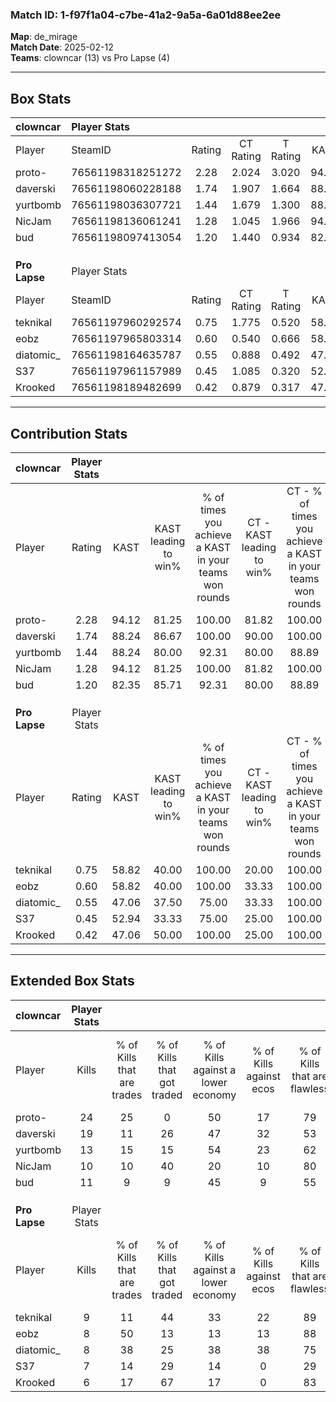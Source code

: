 ### Match ID: 1-f97f1a04-c7be-41a2-9a5a-6a01d88ee2ee  
**Map**: de_mirage  
**Match Date**: 2025-02-12  
**Teams**: clowncar (13) vs Pro Lapse (4)  

---  

## Box Stats  

| **clowncar**  | Player Stats      |        |           |          |       |       |       |         |        |      |     |
| :- | :- | :-: | :-: | :-: | :-: | :-: | :-: | :-: | :-: | :-: | :-: |
| Player        | SteamID           | Rating | CT Rating | T Rating | KAST  |  ADR  | Kills | Assists | Deaths | K/D  | HS% |
| proto-        | 76561198318251272 |  2.28  |   2.024   |  3.020   | 94.12 | 128.0 |  24   |    5    |   4    | 6.00 | 33  |
| daverski      | 76561198060228188 |  1.74  |   1.907   |  1.664   | 88.24 | 115.2 |  19   |    7    |   11   | 1.73 | 47  |
| yurtbomb      | 76561198036307721 |  1.44  |   1.679   |  1.300   | 88.24 | 95.2  |  13   |    9    |   9    | 1.44 | 46  |
| NicJam        | 76561198136061241 |  1.28  |   1.045   |  1.966   | 94.12 | 60.0  |  10   |    4    |   6    | 1.67 | 70  |
| bud           | 76561198097413054 |  1.20  |   1.440   |  0.934   | 82.35 | 64.5  |  11   |    3    |   8    | 1.38 | 63  |
|               |                   |        |           |          |       |       |       |         |        |      |     |
|               |                   |        |           |          |       |       |       |         |        |      |     |
|               |                   |        |           |          |       |       |       |         |        |      |     |
| **Pro Lapse** | Player Stats      |        |           |          |       |       |       |         |        |      |     |
| Player        | SteamID           | Rating | CT Rating | T Rating | KAST  |  ADR  | Kills | Assists | Deaths | K/D  | HS% |
| teknikal      | 76561197960292574 |  0.75  |   1.775   |  0.520   | 58.82 | 85.9  |   9   |    5    |   16   | 0.56 | 88  |
| eobz          | 76561197965803314 |  0.60  |   0.540   |  0.666   | 58.82 | 47.3  |   8   |    3    |   15   | 0.53 | 62  |
| diatomic_     | 76561198164635787 |  0.55  |   0.888   |  0.492   | 47.06 | 48.6  |   8   |    4    |   14   | 0.57 | 62  |
| S37           | 76561197961157989 |  0.45  |   1.085   |  0.320   | 52.94 | 46.4  |   7   |    0    |   16   | 0.44 | 14  |
| Krooked       | 76561198189482699 |  0.42  |   0.879   |  0.317   | 47.06 | 58.6  |   6   |    4    |   16   | 0.38 | 66  |
---  

## Contribution Stats  

| **clowncar**  | Player Stats |       |                      |                                                        |                           |                                                             |                          |                                                            |
| :- | :-: | :-: | :-: | :-: | :-: | :-: | :-: | :-: |
| Player        |    Rating    | KAST  | KAST leading to win% | % of times you achieve a KAST in your teams won rounds | CT - KAST leading to win% | CT - % of times you achieve a KAST in your teams won rounds | T - KAST leading to win% | T - % of times you achieve a KAST in your teams won rounds |
| proto-        |     2.28     | 94.12 |        81.25         |                         100.00                         |           81.82           |                           100.00                            |          80.00           |                           100.00                           |
| daverski      |     1.74     | 88.24 |        86.67         |                         100.00                         |           90.00           |                           100.00                            |          80.00           |                           100.00                           |
| yurtbomb      |     1.44     | 88.24 |        80.00         |                         92.31                          |           80.00           |                            88.89                            |          80.00           |                           100.00                           |
| NicJam        |     1.28     | 94.12 |        81.25         |                         100.00                         |           81.82           |                           100.00                            |          80.00           |                           100.00                           |
| bud           |     1.20     | 82.35 |        85.71         |                         92.31                          |           80.00           |                            88.89                            |          100.00          |                           100.00                           |
|               |              |       |                      |                                                        |                           |                                                             |                          |                                                            |
|               |              |       |                      |                                                        |                           |                                                             |                          |                                                            |
|               |              |       |                      |                                                        |                           |                                                             |                          |                                                            |
| **Pro Lapse** | Player Stats |       |                      |                                                        |                           |                                                             |                          |                                                            |
| Player        |    Rating    | KAST  | KAST leading to win% | % of times you achieve a KAST in your teams won rounds | CT - KAST leading to win% | CT - % of times you achieve a KAST in your teams won rounds | T - KAST leading to win% | T - % of times you achieve a KAST in your teams won rounds |
| teknikal      |     0.75     | 58.82 |        40.00         |                         100.00                         |           20.00           |                           100.00                            |          60.00           |                           100.00                           |
| eobz          |     0.60     | 58.82 |        40.00         |                         100.00                         |           33.33           |                           100.00                            |          42.86           |                           100.00                           |
| diatomic_     |     0.55     | 47.06 |        37.50         |                         75.00                          |           33.33           |                           100.00                            |          40.00           |                           66.67                            |
| S37           |     0.45     | 52.94 |        33.33         |                         75.00                          |           25.00           |                           100.00                            |          40.00           |                           66.67                            |
| Krooked       |     0.42     | 47.06 |        50.00         |                         100.00                         |           25.00           |                           100.00                            |          75.00           |                           100.00                           |
---  

## Extended Box Stats  

| **clowncar**  | Player Stats |                            |                            |                                    |                         |                              |                                 |        |                             |                                     |                          |                               |                            |
| :- | :-: | :-: | :-: | :-: | :-: | :-: | :-: | :-: | :-: | :-: | :-: | :-: | :-: |
| Player        |    Kills     | % of Kills that are trades | % of Kills that got traded | % of Kills against a lower economy | % of Kills against ecos | % of Kills that are flawless | % of Kills that are close duels | Deaths | % of Deaths that get traded | % of Deaths against a lower economy | % of Deaths against ecos | % of Deaths that are flawless | % of Deaths that are close |
| proto-        |      24      |             25             |             0              |                 50                 |           17            |              79              |                0                |   4    |             25              |                  0                  |            0             |              75               |             0              |
| daverski      |      19      |             11             |             26             |                 47                 |           32            |              53              |                0                |   11   |             27              |                 36                  |            27            |              55               |             0              |
| yurtbomb      |      13      |             15             |             15             |                 54                 |           23            |              62              |               15                |   9    |             44              |                 33                  |            11            |              67               |             11             |
| NicJam        |      10      |             10             |             40             |                 20                 |           10            |              80              |                0                |   6    |             17              |                 33                  |            0             |              83               |             17             |
| bud           |      11      |             9              |             9              |                 45                 |            9            |              55              |               18                |   8    |             50              |                 25                  |            0             |              100              |             0              |
|               |              |                            |                            |                                    |                         |                              |                                 |        |                             |                                     |                          |                               |                            |
|               |              |                            |                            |                                    |                         |                              |                                 |        |                             |                                     |                          |                               |                            |
|               |              |                            |                            |                                    |                         |                              |                                 |        |                             |                                     |                          |                               |                            |
| **Pro Lapse** | Player Stats |                            |                            |                                    |                         |                              |                                 |        |                             |                                     |                          |                               |                            |
| Player        |    Kills     | % of Kills that are trades | % of Kills that got traded | % of Kills against a lower economy | % of Kills against ecos | % of Kills that are flawless | % of Kills that are close duels | Deaths | % of Deaths that get traded | % of Deaths against a lower economy | % of Deaths against ecos | % of Deaths that are flawless | % of Deaths that are close |
| teknikal      |      9       |             11             |             44             |                 33                 |           22            |              89              |               11                |   16   |             25              |                 13                  |            6             |              44               |             6              |
| eobz          |      8       |             50             |             13             |                 13                 |           13            |              88              |                0                |   15   |              7              |                  7                  |            0             |              73               |             0              |
| diatomic_     |      8       |             38             |             25             |                 38                 |           38            |              75              |               13                |   14   |             14              |                  7                  |            0             |              86               |             0              |
| S37           |      7       |             14             |             29             |                 14                 |            0            |              29              |                0                |   16   |             19              |                  6                  |            0             |              69               |             13             |
| Krooked       |      6       |             17             |             67             |                 17                 |            0            |              83              |                0                |   16   |             13              |                  6                  |            0             |              75               |             6              |
